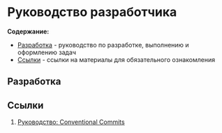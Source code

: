 # Руководство разработчика

**Содержание:**

- [Разработка](##-Разработка) - руководство по разработке, выполнению и оформлению задач
- [Ссылки](##-Ссылки) - ссылки на материалы для обязательного ознакомления

## Разработка

## Ссылки

1. [Руководство: Conventional Commits](https://www.conventionalcommits.org/ru/v1.0.0-beta.4/)
